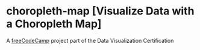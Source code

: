 # choropleth-map [Visualize Data with a Choropleth Map]

A [freeCodeCamp] project part of the Data Visualization Certification

  [freeCodeCamp]:https://freecodecamp.org
